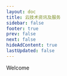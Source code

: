 ```yaml
---
layout: doc
title: 云技术资讯及服务
sidebar: false
footer: true
prev: false
next: false 
hideAdContent: true
lastUpdated: false
---
```


Welcome


